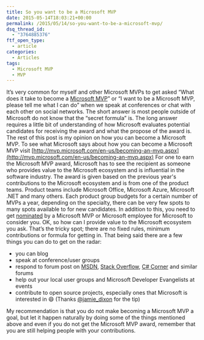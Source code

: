 ```yaml
---
title: So you want to be a Microsoft MVP
date: 2015-05-14T18:03:21+00:00
permalink: /2015/05/14/so-you-want-to-be-a-microsoft-mvp/
dsq_thread_id:
  - "3764885376"
ftf_open_type:
  - article
categories:
  - Articles
tags:
  - Microsoft MVP
  - MVP
---
```

It’s very common for myself and other Microsoft MVPs to get asked “What does it take to become a [Microsoft MVP](http://mvp.microsoft.com/en-us/overview.aspx)” or “I want to be a Microsoft MVP, please tell me what I can do” when we speak at conferences or chat with each other on social networks. The short answer is most people outside of Microsoft do not know that the “secret formula” is. The long answer requires a little bit of understanding of how Microsoft evaluates potential candidates for receiving the award and what the propose of the award is. The rest of this post is my opinion on how you can become a Microsoft MVP. To see what Microsoft says about how you can become a Microsoft MVP visit [http://mvp.microsoft.com/en-us/becoming-an-mvp.aspx](http://mvp.microsoft.com/en-us/becoming-an-mvp.aspx) For one to earn the Microsoft MVP award, Microsoft has to see the recipient as someone who provides value to the Microsoft ecosystem and is influential in the software industry. The award is given based on the previous year's contributions to the Microsoft ecosystem and is from one of the product teams. Product teams include Microsoft Office, Microsoft Azure, Microsoft .NET and many others. Each product group budgets for a certain number of MVPs a year, depending on the specialty, there can be very few spots to many spots available to for new candidates. In addition to this, you need to get [nominated](http://mvp.microsoft.com/en-us/nominate-an-mvp.aspx) by a Microsoft MVP or Microsoft employee for Microsoft to consider you. OK, so how can I provide value to the Microsoft ecosystem you ask. That’s the tricky spot; there are no fixed rules, minimum contributions or formula for getting in. That being said there are a few things you can do to get on the radar:

* you can blog
* speak at conference/user groups
* respond to forum post on [MSDN](https://social.msdn.microsoft.com/Forums/en-US/home), [Stack Overflow](http://stackoverflow.com/), [C# Corner](http://www.c-sharpcorner.com/Forums/) and similar forums
* help out your local user groups and Microsoft Developer Evangelists at events
* contribute to open source projects, especially ones that Microsoft is interested in :smile: (Thanks [@jamie_dixon](https://twitter.com/jamie_dixon) for the tip)

My recommendation is that you do not make becoming a Microsoft MVP a goal, but let it happen naturally by doing some of the things mentioned above and even if you do not get the Microsoft MVP award, remember that you are still helping people with your contributions.